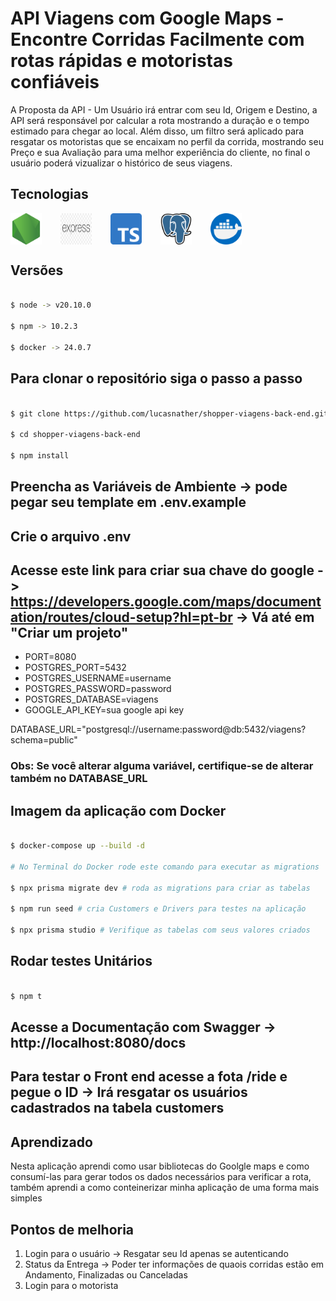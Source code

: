 # API Viagens com Google Maps - Encontre Corridas Facilmente com rotas rápidas e motoristas confiáveis

<p> A Proposta da API - Um Usuário irá entrar com seu Id, Origem e Destino, a API será responsável por calcular a rota mostrando a duração e o tempo estimado para chegar ao local. Além disso, um filtro será aplicado para resgatar os motoristas que se encaixam no perfil da corrida, mostrando seu Preço e sua Avaliação para uma melhor experiência do cliente, no final o usuário poderá vizualizar o histórico de seus viagens.
</p>

## Tecnologias 

<div style="display: flex; gap: 30px;">
    <img alt="NodeJs" src="./assets/node-js.png" style="width:50px;">
    <img alt="Express" src="./assets/express.png" style="width:50px;">
    <img alt="Typescript" src="./assets/typescript.png" style="width:50px;">
    <img alt="Postgresql" src="./assets/postgre.png" style="width:50px;">
    <img alt="Docker" src="./assets/docker.png" style="width:50px;">
</div>

## Versões

```bash

$ node -> v20.10.0

$ npm -> 10.2.3

$ docker -> 24.0.7

```

## Para clonar o repositório siga o passo a passo


```bash

$ git clone https://github.com/lucasnather/shopper-viagens-back-end.git

$ cd shopper-viagens-back-end

$ npm install

```

## Preencha as Variáveis de Ambiente -> pode pegar seu template em .env.example
## Crie o arquivo .env

## Acesse este link para criar sua chave do google -> https://developers.google.com/maps/documentation/routes/cloud-setup?hl=pt-br -> Vá até em "Criar um projeto"

- PORT=8080
- POSTGRES_PORT=5432
- POSTGRES_USERNAME=username
- POSTGRES_PASSWORD=password
- POSTGRES_DATABASE=viagens
- GOOGLE_API_KEY=sua google api key

DATABASE_URL="postgresql://username:password@db:5432/viagens?schema=public"

### Obs: Se você alterar alguma variável, certifique-se de alterar também no DATABASE_URL 

## Imagem da aplicação com Docker

```bash

$ docker-compose up --build -d

# No Terminal do Docker rode este comando para executar as migrations

$ npx prisma migrate dev # roda as migrations para criar as tabelas

$ npm run seed # cria Customers e Drivers para testes na aplicação

$ npx prisma studio # Verifique as tabelas com seus valores criados

```

## Rodar testes Unitários


```bash

$ npm t

```

## Acesse a Documentação com Swagger -> http://localhost:8080/docs

## Para testar o Front end acesse a fota /ride e pegue o ID -> Irá resgatar os usuários cadastrados na tabela customers 

## Aprendizado

<p>Nesta aplicação aprendi como usar bibliotecas do Goolgle maps e como consumí-las para gerar todos os dados necessários para verificar a rota, também aprendi a como conteinerizar minha aplicação de uma forma mais simples</p> 

## Pontos de melhoria

1. Login para o usuário -> Resgatar seu Id apenas se autenticando
2. Status da Entrega -> Poder ter informações de quaois corridas estão em Andamento, Finalizadas ou Canceladas
3. Login para o motorista

